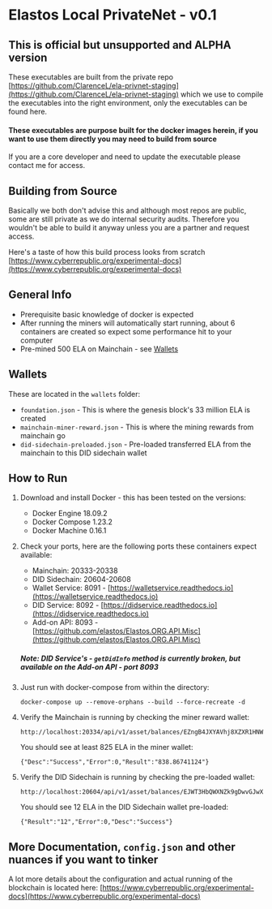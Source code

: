 # Elastos Local PrivateNet - v0.1

## This is official but unsupported and ALPHA version

These executables are built from the private repo [https://github.com/ClarenceL/ela-privnet-staging](https://github.com/ClarenceL/ela-privnet-staging) 
which we use to compile the executables into the right environment, only the executables can be found here.

#### These executables are purpose built for the docker images herein, if you want to use them directly you may need to build from source

If you are a core developer and need to update the executable please contact me for access.

## Building from Source

Basically we both don't advise this and although most repos are public, some are still private as we do internal security audits.
Therefore you wouldn't be able to build it anyway unless you are a partner and request access.

Here's a taste of how this build process looks from scratch [https://www.cyberrepublic.org/experimental-docs](https://www.cyberrepublic.org/experimental-docs) 

## General Info

- Prerequisite basic knowledge of docker is expected  
- After running the miners will automatically start running, about 6 containers are created so expect some performance hit to your computer
- Pre-mined 500 ELA on Mainchain - see [Wallets](#Wallets)


## Wallets

These are located in the `wallets` folder:

- `foundation.json` - This is where the genesis block's 33 million ELA is created
- `mainchain-miner-reward.json` - This is where the mining rewards from mainchain go
- `did-sidechain-preloaded.json` - Pre-loaded transferred ELA from the mainchain to this DID sidechain wallet 

## How to Run

1. Download and install Docker - this has been tested on the versions:
    - Docker Engine 18.09.2
    - Docker Compose 1.23.2
    - Docker Machine 0.16.1
    
2. Check your ports, here are the following ports these containers expect available:
    - Mainchain: 20333-20338
    - DID Sidechain: 20604-20608
    - Wallet Service: 8091 - [https://walletservice.readthedocs.io](https://walletservice.readthedocs.io)
    - DID Service: 8092 - [https://didservice.readthedocs.io](https://didservice.readthedocs.io)
    - Add-on API: 8093 - [https://github.com/elastos/Elastos.ORG.API.Misc](https://github.com/elastos/Elastos.ORG.API.Misc)
    
    ##### Note: DID Service's - `getDidInfo` method is currently broken, but available on the Add-on API - port 8093
    
2. Just run with docker-compose from within the directory:
    
    ```
    docker-compose up --remove-orphans --build --force-recreate -d
    ```
    
3. Verify the Mainchain is running by checking the miner reward wallet:

    ```
    http://localhost:20334/api/v1/asset/balances/EZngB4JXYAVhj8XZXR1HNWh2NkV5ttJtrE
    ```    
    
    You should see at least 825 ELA in the miner wallet:
    ```
    {"Desc":"Success","Error":0,"Result":"838.86741124"}
    ```
    
3. Verify the DID Sidechain is running by checking the pre-loaded wallet:

    ```
    http://localhost:20604/api/v1/asset/balances/EJWT3HbQWXNZk9gDwvGJwXdvv87qkdRkhE
    ```    
    
    You should see 12 ELA in the DID Sidechain wallet pre-loaded:
    ```
    {"Result":"12","Error":0,"Desc":"Success"}
    ```
    
## More Documentation, `config.json` and other nuances if you want to tinker

A lot more details about the configuration and actual running of the blockchain is located here: [https://www.cyberrepublic.org/experimental-docs](https://www.cyberrepublic.org/experimental-docs)
